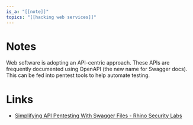 ```yaml
---
is_a: "[[note]]"
topics: "[[hacking web services]]"
---
```

# Notes
Web software is adopting an API-centric approach. These APIs are frequently documented using OpenAPI (the new name for Swagger docs). This can be fed into pentest tools to help automate testing.

# Links
* [Simplifying API Pentesting With Swagger Files - Rhino Security Labs](https://rhinosecuritylabs.com/application-security/simplifying-api-pentesting-swagger-files/)
